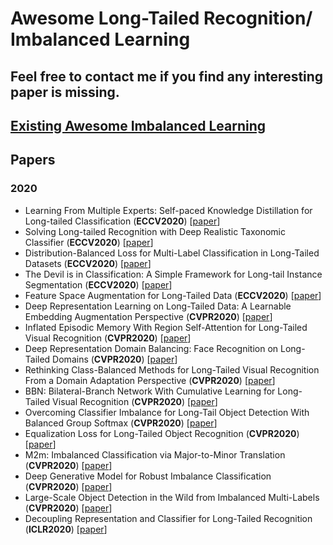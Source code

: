 # Awesome Long-Tailed Recognition/ Imbalanced Learning
## Feel free to contact me if you find any interesting paper is missing.

## [Existing Awesome Imbalanced Learning](https://github.com/ZhiningLiu1998/awesome-imbalanced-learning) 

## Papers
### 2020
- <a name="todo"></a> Learning From Multiple Experts: Self-paced Knowledge Distillation for Long-tailed Classification (**ECCV2020**) [[paper](https://arxiv.org/abs/2001.01536)]
- <a name="todo"></a> Solving Long-tailed Recognition with Deep Realistic Taxonomic Classifier	(**ECCV2020**) [[paper](https://arxiv.org/abs/2007.09898)]
- <a name="todo"></a> Distribution-Balanced Loss for Multi-Label Classification in Long-Tailed Datasets (**ECCV2020**) [[paper]()]
- <a name="todo"></a> The Devil is in Classification: A Simple Framework for Long-tail Instance Segmentation  (**ECCV2020**) [[paper]()]
- <a name="todo"></a> Feature Space Augmentation for Long-Tailed Data (**ECCV2020**) [[paper]()]
- <a name="todo"></a> Deep Representation Learning on Long-Tailed Data: A Learnable Embedding Augmentation Perspective (**CVPR2020**) [[paper](https://arxiv.org/pdf/2002.10826.pdf)]
- <a name="todo"></a> Inflated Episodic Memory With Region Self-Attention for Long-Tailed Visual Recognition (**CVPR2020**) [[paper](http://ffmpbgrnn.github.io/publications/pdf/iem.pdf)]
- <a name="todo"></a> Deep Representation Domain Balancing: Face Recognition on Long-Tailed Domains (**CVPR2020**) [[paper](https://arxiv.org/pdf/2003.13791.pdf)]
- <a name="todo"></a> Rethinking Class-Balanced Methods for Long-Tailed Visual Recognition From a Domain Adaptation Perspective (**CVPR2020**) [[paper](https://arxiv.org/pdf/2003.10780.pdf)]
- <a name="todo"></a> BBN: Bilateral-Branch Network With Cumulative Learning for Long-Tailed Visual Recognition (**CVPR2020**) [[paper](https://arxiv.org/pdf/1912.02413.pdf)]
- <a name="todo"></a> Overcoming Classifier Imbalance for Long-Tail Object Detection With Balanced Group Softmax (**CVPR2020**) [[paper](https://arxiv.org/pdf/2006.10408.pdf)]
- <a name="todo"></a> Equalization Loss for Long-Tailed Object Recognition (**CVPR2020**) [[paper](https://arxiv.org/pdf/2003.05176.pdf)]
- <a name="todo"></a> M2m: Imbalanced Classification via Major-to-Minor Translation (**CVPR2020**) [[paper](https://arxiv.org/pdf/2004.00431.pdf)]
- <a name="todo"></a> Deep Generative Model for Robust Imbalance Classification (**CVPR2020**) [[paper](https://openaccess.thecvf.com/content_CVPR_2020/papers/Wang_Deep_Generative_Model_for_Robust_Imbalance_Classification_CVPR_2020_paper.pdf)]
- <a name="todo"></a> Large-Scale Object Detection in the Wild from Imbalanced Multi-Labels (**CVPR2020**) [[paper](https://arxiv.org/pdf/2005.08455.pdf)]
- <a name="todo"></a> Decoupling Representation and Classifier for Long-Tailed Recognition (**ICLR2020**) [[paper](https://arxiv.org/pdf/1910.09217.pdf)]

